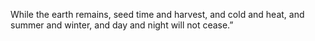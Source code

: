 While the earth remains, seed time and harvest, and cold and heat, and summer and winter, and day and night will not cease.”